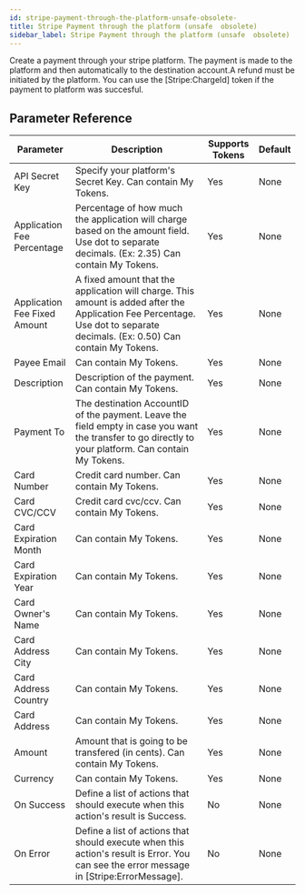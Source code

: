 ```yaml
---
id: stripe-payment-through-the-platform-unsafe-obsolete-
title: Stripe Payment through the platform (unsafe  obsolete)
sidebar_label: Stripe Payment through the platform (unsafe  obsolete)
---
```



Create a payment through your stripe platform. The payment is made to the platform and then automatically to the destination account.A refund must be initiated by the platform. You can use the [Stripe:ChargeId] token if the payment to platform was succesful.

## Parameter Reference
| Parameter | Description | Supports Tokens | Default |
| -- | -- | -- | -- |
| API Secret Key | Specify your platform's Secret Key. Can contain My Tokens. | Yes | None |
| Application Fee Percentage | Percentage of how much the application will charge based on the amount field. Use dot to separate decimals. (Ex: 2.35) Can contain My Tokens. | Yes | None |
| Application Fee Fixed Amount | A fixed amount that the application will charge. This amount is added after the Application Fee Percentage. Use dot to separate decimals. (Ex: 0.50) Can contain My Tokens. | Yes | None |
| Payee Email | Can contain My Tokens. | Yes | None |
| Description | Description of the payment. Can contain My Tokens. | Yes | None |
| Payment To | The destination AccountID of the payment. Leave the field empty in case you want the transfer to go directly to your platform. Can contain My Tokens. | Yes | None |
| Card Number | Credit card number. Can contain My Tokens. | Yes | None |
| Card CVC/CCV | Credit card cvc/ccv. Can contain My Tokens. | Yes | None |
| Card Expiration Month |  Can contain My Tokens. | Yes | None |
| Card Expiration Year | Can contain My Tokens. | Yes | None |
| Card Owner's Name | Can contain My Tokens. | Yes | None |
| Card Address City | Can contain My Tokens. | Yes | None |
| Card Address Country | Can contain My Tokens. | Yes | None |
| Card Address | Can contain My Tokens. | Yes | None |
| Amount | Amount that is going to be transfered (in cents). Can contain My Tokens. | Yes | None |
| Currency | Can contain My Tokens. | Yes | None |
| On Success | Define a list of actions that should execute when this action's result is Success. | No | None |
| On Error | Define a list of actions that should execute when this action's result is Error. You can see the error message in [Stripe:ErrorMessage]. | No | None |
